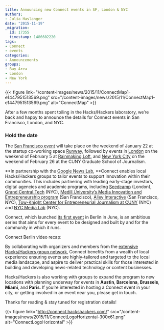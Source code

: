 ```yaml
---
title: Announcing new Connect events in SF, London & NYC
authors:
- Julia Haslanger
date: "2015-11-19"
_migration:
  id: 17355
  timestamp: 1486602220
tags:
- Connect
- events
categories:
- Announcements
groups:
- Bay Area
- London
- New York
---
```




{{< figure link="/content-images/news/2015/11/ConnectMap1-e1447951513569.png" src="/content-images/news/2015/11/ConnectMap1-e1447951513569.png" alt="ConnectMap" >}}

After a few months spent toiling in the Hacks/Hackers laboratory, we’re back and happy to announce the details for Connect events in San Francisco, London, and NYC.

### **Hold the date**

The [San Francisco event][1] will take place on the weekend of January 22 at the startup co-working space [Runway][2], followed by events in [London][3] on the weekend of February 5 at [Rainmaking Loft][4], and [New York City][5] on the weekend of February 26 at the CUNY Graduate School of Journalism.

**In partnership with the [Google News Lab][6], **Connect enables local Hacks/Hackers groups to tailor events to support innovation within their communities. This includes partnering with leading early-stage investors, digital agencies and academic programs, including [Seedcamp][7] (London), [Grand Central Tech][8] (NYC), [Medill University’s Media Innovation and Entrepreneurship program][9] (San Francisco), [Alley Interactive][10] (San Francisco, NYC), [Tow-Knight Center for Entrepreneurial Journalism at CUNY][11] (NYC) and [NYC Media Lab][12] (NYC).

Connect, which launched [its first event][13] in Berlin in June, is an ambitious series that aims for every event to be designed and built by and for the community in which it runs.

Connect Berlin video recap:

By collaborating with organizers and members from the [extensive Hacks/Hackers group network][14], Connect benefits from a wealth of local experience ensuring events are highly-tailored and targeted to the local media landscape, and aspire to deliver practical skills for those interested in building and developing news-related technology or content businesses.

Hacks/Hackers is also working with groups to expand the program to new locations with planning underway for events in **Austin**, **Barcelona**, **Brussels**, **Miami**, and **Paris**. If you’re interested in hosting a Connect event in your city, or getting involved in an event near you, please get in touch.

Thanks for reading & stay tuned for registration details!

{{< figure link="http://connect.hackshackers.com/" src="/content-images/news/2015/11/ConnectLogoHorizontal-300x61.png" alt="ConnectLogoHorizontal" >}}

 [1]: http://hackshackers.us1.list-manage.com/track/click?u=c56f2e53d5ed6ef87f8aaa75c&id=ff0ffafb02&e=8fe604ecc7
 [2]: http://hackshackers.us1.list-manage.com/track/click?u=c56f2e53d5ed6ef87f8aaa75c&id=0fcfb7e6fb&e=8fe604ecc7
 [3]: http://hackshackers.us1.list-manage.com/track/click?u=c56f2e53d5ed6ef87f8aaa75c&id=afe1577902&e=8fe604ecc7
 [4]: http://hackshackers.us1.list-manage1.com/track/click?u=c56f2e53d5ed6ef87f8aaa75c&id=5605a9cc13&e=8fe604ecc7
 [5]: http://hackshackers.us1.list-manage.com/track/click?u=c56f2e53d5ed6ef87f8aaa75c&id=28af37f059&e=8fe604ecc7
 [6]: https://newslab.withgoogle.com/
 [7]: http://hackshackers.us1.list-manage.com/track/click?u=c56f2e53d5ed6ef87f8aaa75c&id=9bf41586e5&e=8fe604ecc7
 [8]: http://hackshackers.us1.list-manage.com/track/click?u=c56f2e53d5ed6ef87f8aaa75c&id=4ee814a0e9&e=8fe604ecc7
 [9]: http://hackshackers.us1.list-manage.com/track/click?u=c56f2e53d5ed6ef87f8aaa75c&id=3b3c24054b&e=8fe604ecc7
 [10]: http://hackshackers.us1.list-manage.com/track/click?u=c56f2e53d5ed6ef87f8aaa75c&id=a380129db3&e=8fe604ecc7
 [11]: http://hackshackers.us1.list-manage.com/track/click?u=c56f2e53d5ed6ef87f8aaa75c&id=e502b9ab29&e=8fe604ecc7
 [12]: http://hackshackers.us1.list-manage1.com/track/click?u=c56f2e53d5ed6ef87f8aaa75c&id=02d06a0055&e=8fe604ecc7
 [13]: http://hackshackers.us1.list-manage.com/track/click?u=c56f2e53d5ed6ef87f8aaa75c&id=ebc1c46222&e=8fe604ecc7
 [14]: http://hackshackers.us1.list-manage.com/track/click?u=c56f2e53d5ed6ef87f8aaa75c&id=14e129b346&e=8fe604ecc7
